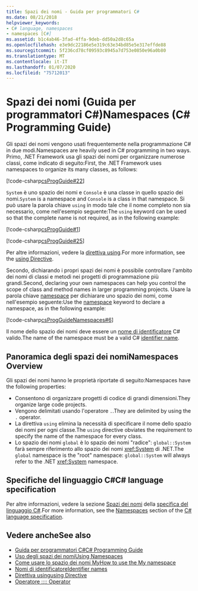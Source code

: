 ```yaml
---
title: Spazi dei nomi - Guida per programmatori C#
ms.date: 08/21/2018
helpviewer_keywords:
- C# language, namespaces
- namespaces [C#]
ms.assetid: b1c4ab46-3fad-4ffa-9deb-dd50a2d8c65a
ms.openlocfilehash: e3e9dc22186e5e319c63e34bd85e5e317effde88
ms.sourcegitcommit: 5f236cd78cf09593c8945a7d753e0850e96a0b80
ms.translationtype: MT
ms.contentlocale: it-IT
ms.lasthandoff: 01/07/2020
ms.locfileid: "75712013"
---
```

# <a name="namespaces-c-programming-guide"></a><span data-ttu-id="84824-102">Spazi dei nomi (Guida per programmatori C#)</span><span class="sxs-lookup"><span data-stu-id="84824-102">Namespaces (C# Programming Guide)</span></span>

<span data-ttu-id="84824-103">Gli spazi dei nomi vengono usati frequentemente nella programmazione C# in due modi.</span><span class="sxs-lookup"><span data-stu-id="84824-103">Namespaces are heavily used in C# programming in two ways.</span></span> <span data-ttu-id="84824-104">Primo, .NET Framework usa gli spazi dei nomi per organizzare numerose classi, come indicato di seguito:</span><span class="sxs-lookup"><span data-stu-id="84824-104">First, the .NET Framework uses namespaces to organize its many classes, as follows:</span></span>  
  
 [!code-csharp[csProgGuide#22](~/samples/snippets/csharp/VS_Snippets_VBCSharp/csProgGuide/CS/progGuide.cs#22)]  
  
<span data-ttu-id="84824-105">`System` è uno spazio dei nomi e `Console` è una classe in quello spazio dei nomi.</span><span class="sxs-lookup"><span data-stu-id="84824-105">`System` is a namespace and `Console` is a class in that namespace.</span></span> <span data-ttu-id="84824-106">Si può usare la parola chiave `using` in modo tale che il nome completo non sia necessario, come nell'esempio seguente:</span><span class="sxs-lookup"><span data-stu-id="84824-106">The `using` keyword can be used so that the complete name is not required, as in the following example:</span></span>  
  
 [!code-csharp[csProgGuide#1](~/samples/snippets/csharp/VS_Snippets_VBCSharp/csProgGuide/CS/using.cs#1)]  
  
 [!code-csharp[csProgGuide#25](~/samples/snippets/csharp/VS_Snippets_VBCSharp/csProgGuide/CS/progGuide.cs#25)]  
  
<span data-ttu-id="84824-107">Per altre informazioni, vedere la [direttiva using](../../language-reference/keywords/using-directive.md).</span><span class="sxs-lookup"><span data-stu-id="84824-107">For more information, see the [using Directive](../../language-reference/keywords/using-directive.md).</span></span>  
  
<span data-ttu-id="84824-108">Secondo, dichiarando i propri spazi dei nomi è possibile controllare l'ambito dei nomi di classi e metodi nei progetti di programmazione più grandi.</span><span class="sxs-lookup"><span data-stu-id="84824-108">Second, declaring your own namespaces can help you control the scope of class and method names in larger programming projects.</span></span> <span data-ttu-id="84824-109">Usare la parola chiave [namespace](../../language-reference/keywords/namespace.md) per dichiarare uno spazio dei nomi, come nell'esempio seguente:</span><span class="sxs-lookup"><span data-stu-id="84824-109">Use the [namespace](../../language-reference/keywords/namespace.md) keyword to declare a namespace, as in the following example:</span></span>  
  
 [!code-csharp[csProgGuideNamespaces#6](~/samples/snippets/csharp/VS_Snippets_VBCSharp/csProgGuideNamespaces/CS/Namespaces.cs#6)]

<span data-ttu-id="84824-110">Il nome dello spazio dei nomi deve essere un [nome di identificatore](../inside-a-program/identifier-names.md) C# valido.</span><span class="sxs-lookup"><span data-stu-id="84824-110">The name of the namespace must be a valid C# [identifier name](../inside-a-program/identifier-names.md).</span></span>

## <a name="namespaces-overview"></a><span data-ttu-id="84824-111">Panoramica degli spazi dei nomi</span><span class="sxs-lookup"><span data-stu-id="84824-111">Namespaces Overview</span></span>  

<span data-ttu-id="84824-112">Gli spazi dei nomi hanno le proprietà riportate di seguito:</span><span class="sxs-lookup"><span data-stu-id="84824-112">Namespaces have the following properties:</span></span>  
  
- <span data-ttu-id="84824-113">Consentono di organizzare progetti di codice di grandi dimensioni.</span><span class="sxs-lookup"><span data-stu-id="84824-113">They organize large code projects.</span></span>  
- <span data-ttu-id="84824-114">Vengono delimitati usando l'operatore `.`.</span><span class="sxs-lookup"><span data-stu-id="84824-114">They are delimited by using the `.` operator.</span></span>  
- <span data-ttu-id="84824-115">La direttiva `using` elimina la necessità di specificare il nome dello spazio dei nomi per ogni classe.</span><span class="sxs-lookup"><span data-stu-id="84824-115">The `using` directive obviates the requirement to specify the name of the namespace for every class.</span></span>  
- <span data-ttu-id="84824-116">Lo spazio dei nomi `global` è lo spazio dei nomi "radice": `global::System` farà sempre riferimento allo spazio dei nomi <xref:System> di .NET.</span><span class="sxs-lookup"><span data-stu-id="84824-116">The `global` namespace is the "root" namespace: `global::System` will always refer to the .NET <xref:System> namespace.</span></span>  

## <a name="c-language-specification"></a><span data-ttu-id="84824-117">Specifiche del linguaggio C#</span><span class="sxs-lookup"><span data-stu-id="84824-117">C# language specification</span></span>

<span data-ttu-id="84824-118">Per altre informazioni, vedere la sezione [Spazi dei nomi](~/_csharplang/spec/namespaces.md) della [specifica del linguaggio C#](~/_csharplang/spec/introduction.md).</span><span class="sxs-lookup"><span data-stu-id="84824-118">For more information, see the [Namespaces](~/_csharplang/spec/namespaces.md) section of the [C# language specification](~/_csharplang/spec/introduction.md).</span></span>
  
## <a name="see-also"></a><span data-ttu-id="84824-119">Vedere anche</span><span class="sxs-lookup"><span data-stu-id="84824-119">See also</span></span>

- [<span data-ttu-id="84824-120">Guida per programmatori C#</span><span class="sxs-lookup"><span data-stu-id="84824-120">C# Programming Guide</span></span>](../index.md)
- [<span data-ttu-id="84824-121">Uso degli spazi dei nomi</span><span class="sxs-lookup"><span data-stu-id="84824-121">Using Namespaces</span></span>](using-namespaces.md)
- [<span data-ttu-id="84824-122">Come usare lo spazio dei nomi My</span><span class="sxs-lookup"><span data-stu-id="84824-122">How to use the My namespace</span></span>](how-to-use-the-my-namespace.md)
- [<span data-ttu-id="84824-123">Nomi di identificatore</span><span class="sxs-lookup"><span data-stu-id="84824-123">Identifier names</span></span>](../inside-a-program/identifier-names.md)
- [<span data-ttu-id="84824-124">Direttiva using</span><span class="sxs-lookup"><span data-stu-id="84824-124">using Directive</span></span>](../../language-reference/keywords/using-directive.md)
- [<span data-ttu-id="84824-125">Operatore ::</span><span class="sxs-lookup"><span data-stu-id="84824-125">:: Operator</span></span>](../../language-reference/operators/namespace-alias-qualifier.md)
